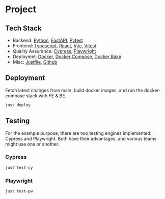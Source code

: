 # Project

## Tech Stack

- Backend: [Python](https://www.python.org/), [FastAPI](https://fastapi.tiangolo.com/), [Pytest](https://docs.pytest.org/)
- Frontend: [Typescript](https://www.typescriptlang.org/), [React](https://react.dev/), [Vite](https://vite.dev/), [Vitest](https://vitest.dev/)
- Quality Assurance: [Cypress](https://www.cypress.io/), [Playwright](https://playwright.dev/)
- Deploymet: [Docker](https://www.docker.com/), [Docker Compose](https://docs.docker.com/compose/), [Docker Bake](https://docs.docker.com/build/bake/)
- Misc: [Justfile](https://just.systems/man/en/), [Github](https://github.com/)

## Deployment

Fetch latest changes from main, build docker images,
and run the docker-compose stack with FE & BE.

```sh
just deploy
```

## Testing

For the example purpose, there are two testing engines implemented:
Cypress and Playwright. Both have their advantages,
and various teams might use one or another.

### Cypress

```sh
just test-cy
```

### Playwright

```sh
just test-pw
```
